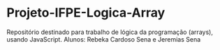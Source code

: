 # Projeto-IFPE-Logica-Array
Repositório destinado para trabalho de lógica da programação (arrays), usando JavaScript.
Alunos: Rebeka Cardoso Sena e Jeremias Sena
